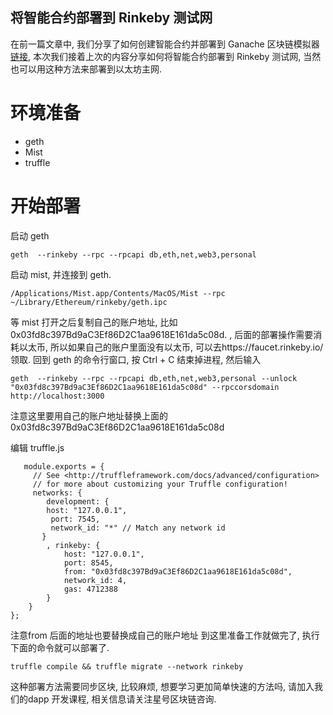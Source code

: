 将智能合约部署到 Rinkeby 测试网
---------------

在前一篇文章中, 我们分享了如何创建智能合约并部署到 Ganache 区块链模拟器[链接](https://github.com/Michael-Jing/dapp-tutorial/blob/master/docs/create_and_deploy_cards_game.md), 本次我们接着上次的内容分享如何将智能合约部署到 Rinkeby 测试网, 当然也可以用这种方法来部署到以太坊主网. 
# 环境准备
- geth
- Mist
- truffle

# 开始部署
启动 geth
```
geth  --rinkeby --rpc --rpcapi db,eth,net,web3,personal
```
启动 mist, 并连接到 geth.
```
/Applications/Mist.app/Contents/MacOS/Mist --rpc ~/Library/Ethereum/rinkeby/geth.ipc
```

等 mist 打开之后复制自己的账户地址, 比如0x03fd8c397Bd9aC3Ef86D2C1aa9618E161da5c08d.
, 后面的部署操作需要消耗以太币, 所以如果自己的账户里面没有以太币, 可以去https://faucet.rinkeby.io/领取.
回到 geth 的命令行窗口, 按 Ctrl + C 结束掉进程, 然后输入
```
geth  --rinkeby --rpc --rpcapi db,eth,net,web3,personal --unlock "0x03fd8c397Bd9aC3Ef86D2C1aa9618E161da5c08d" --rpccorsdomain http://localhost:3000
```
注意这里要用自己的账户地址替换上面的0x03fd8c397Bd9aC3Ef86D2C1aa9618E161da5c08d

编辑 truffle.js
```
   module.exports = {
     // See <http://truffleframework.com/docs/advanced/configuration>
     // for more about customizing your Truffle configuration!
     networks: {
        development: {
        host: "127.0.0.1",
         port: 7545,
         network_id: "*" // Match any network id
       }
        , rinkeby: {
            host: "127.0.0.1",
            port: 8545,
            from: "0x03fd8c397Bd9aC3Ef86D2C1aa9618E161da5c08d",
            network_id: 4,
            gas: 4712388
        }
    }
};

```
注意from 后面的地址也要替换成自己的账户地址
到这里准备工作就做完了, 执行下面的命令就可以部署了.
```
truffle compile && truffle migrate --network rinkeby
```
这种部署方法需要同步区块, 比较麻烦, 想要学习更加简单快速的方法吗, 请加入我们的dapp 开发课程, 相关信息请关注星号区块链咨询.



